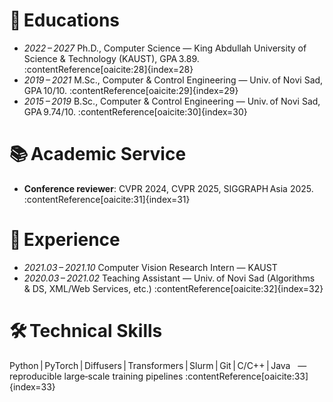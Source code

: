 # 📖 Educations  
- *2022 – 2027* Ph.D., Computer Science — King Abdullah University of Science & Technology (KAUST), GPA 3.89. :contentReference[oaicite:28]{index=28}  
- *2019 – 2021* M.Sc., Computer & Control Engineering — Univ. of Novi Sad, GPA 10/10. :contentReference[oaicite:29]{index=29}  
- *2015 – 2019* B.Sc., Computer & Control Engineering — Univ. of Novi Sad, GPA 9.74/10. :contentReference[oaicite:30]{index=30}  

# 📚 Academic Service  
- **Conference reviewer**: CVPR 2024, CVPR 2025, SIGGRAPH Asia 2025. :contentReference[oaicite:31]{index=31}  

# 💼 Experience  
- *2021.03 – 2021.10* Computer Vision Research Intern — KAUST  
- *2020.03 – 2021.02* Teaching Assistant — Univ. of Novi Sad (Algorithms & DS, XML/Web Services, etc.) :contentReference[oaicite:32]{index=32}  

# 🛠 Technical Skills  
Python | PyTorch | Diffusers | Transformers | Slurm | Git | C/C++ | Java   — reproducible large‑scale training pipelines :contentReference[oaicite:33]{index=33}
